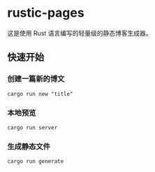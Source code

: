# rustic-pages
这是使用 Rust 语言编写的轻量级的静态博客生成器。

## 快速开始
### 创建一篇新的博文
```shell
cargo run new "title"
```

### 本地预览
```shell
cargo run server
```

### 生成静态文件
```shell
cargo run generate
```


